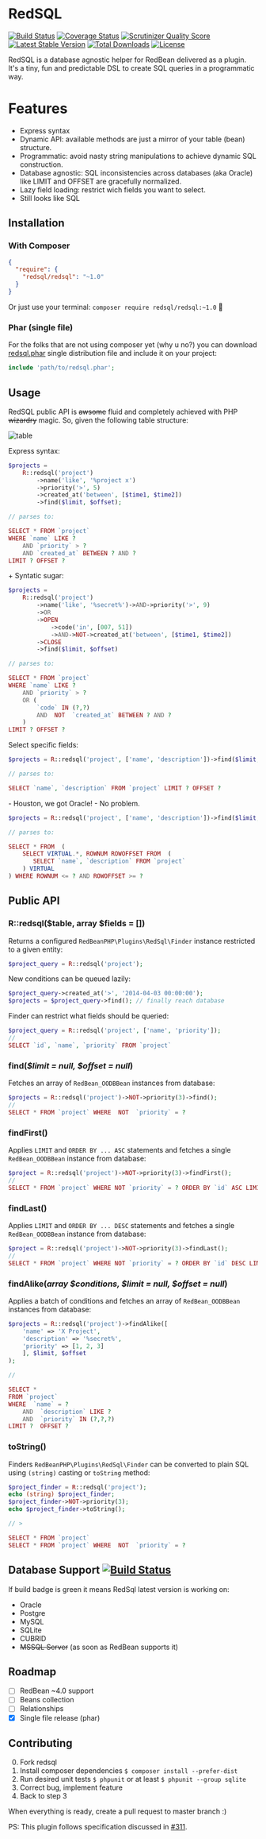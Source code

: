 RedSQL
=======

[![Build Status](https://travis-ci.org/marcioAlmada/redsql.png?branch=master)](https://travis-ci.org/marcioAlmada/redsql)
[![Coverage Status](https://coveralls.io/repos/marcioAlmada/redsql/badge.png?branch=master)](https://coveralls.io/r/marcioAlmada/redsql?branch=master)
[![Scrutinizer Quality Score](https://scrutinizer-ci.com/g/marcioAlmada/redsql/badges/quality-score.png?s=e5130c16fe66958344c76d632b96318525234af9)](https://scrutinizer-ci.com/g/marcioAlmada/redsql/)
[![Latest Stable Version](https://poser.pugx.org/redsql/redsql/v/stable.png)](https://packagist.org/packages/redsql/redsql)
[![Total Downloads](https://poser.pugx.org/redsql/redsql/downloads.png)](https://packagist.org/packages/redsql/redsql)
[![License](https://poser.pugx.org/redsql/redsql/license.png)](https://packagist.org/packages/redsql/redsql)

RedSQL is a database agnostic helper for RedBean delivered as a plugin.
It's a tiny, fun and predictable DSL to create SQL queries in a programmatic way.

# Features

- Express syntax
- Dynamic API: available methods are just a mirror of your table (bean) structure.
- Programmatic: avoid nasty string manipulations to achieve dynamic SQL construction.
- Database agnostic: SQL inconsistencies across databases (aka Oracle) like LIMIT and OFFSET are gracefully normalized.
- Lazy field loading: restrict wich fields you want to select.
- Still looks like SQL

## Installation

### With Composer
```json
{
  "require": {
    "redsql/redsql": "~1.0"
  }
}
```

Or just use your terminal: `composer require redsql/redsql:~1.0` :8ball:

### Phar (single file)

For the folks that are not using composer yet (why u no?) you can download
[redsql.phar](https://github.com/marcioAlmada/redsql/raw/master/dist/redsql.phar)
single distribution file and include it on your project:

```php
include 'path/to/redsql.phar';
```

## Usage

RedSQL public API is ~~awsome~~ fluid and completely achieved with PHP ~~wizardry~~ magic.
So, given the following table structure:

![table](https://dl.dropboxusercontent.com/u/49549530/redsql-project-table.png)

Express syntax:

```php
$projects =
    R::redsql('project')
        ->name('like', '%project x')
        ->priority('>', 5)
        ->created_at('between', [$time1, $time2])
        ->find($limit, $offset);

// parses to:

SELECT * FROM `project`
WHERE `name` LIKE ?
    AND `priority` > ?
    AND `created_at` BETWEEN ? AND ?
LIMIT ? OFFSET ?
```

\+ Syntatic sugar:

```php
$projects =
    R::redsql('project')
        ->name('like', '%secret%')->AND->priority('>', 9)
        ->OR
        ->OPEN
            ->code('in', [007, 51])
            ->AND->NOT->created_at('between', [$time1, $time2])
        ->CLOSE
        ->find($limit, $offset)

// parses to:

SELECT * FROM `project`
WHERE `name` LIKE ? 
    AND `priority` > ? 
    OR (
        `code` IN (?,?)
        AND  NOT  `created_at` BETWEEN ? AND ?
    )
LIMIT ? OFFSET ?
```

Select specific fields:

```php
$projects = R::redsql('project', ['name', 'description'])->find($limit, $offset);

// parses to:

SELECT `name`, `description` FROM `project` LIMIT ? OFFSET ?
```

\- Houston, we got Oracle! - No problem.

```php
$projects = R::redsql('project', ['name', 'description'])->find($limit, $offset);

// parses to:

SELECT * FROM  (
    SELECT VIRTUAL.*, ROWNUM ROWOFFSET FROM  (
       SELECT `name`, `description` FROM `project`
    ) VIRTUAL
) WHERE ROWNUM <= ? AND ROWOFFSET >= ?
```

## Public API

### R::redsql($table, array $fields = [])

Returns a configured `RedBeanPHP\Plugins\RedSql\Finder` instance restricted to a given entity:

```php
$project_query = R::redsql('project');
```

New conditions can be queued lazily:

```php
$project_query->created_at('>', '2014-04-03 00:00:00');
$projects = $project_query->find(); // finally reach database
```

Finder can restrict what fields should be queried:

```php
$project_query = R::redsql('project', ['name', 'priority']);
//
SELECT `id`, `name`, `priority` FROM `project`
```

### find(*$limit = null, $offset = null*)

Fetches an array of `RedBean_OODBBean` instances from database:

```php
$projects = R::redsql('project')->NOT->priority(3)->find();
//
SELECT * FROM `project` WHERE  NOT  `priority` = ?
```

### findFirst()

Applies `LIMIT` and `ORDER BY ... ASC` statements and fetches a single `RedBean_OODBBean` instance from database:

```php
$project = R::redsql('project')->NOT->priority(3)->findFirst();
//
SELECT * FROM `project` WHERE NOT `priority` = ? ORDER BY `id` ASC LIMIT 1 OFFSET ?
```

### findLast()

Applies `LIMIT` and `ORDER BY ... DESC` statements and fetches a single `RedBean_OODBBean` instance from database:

```php
$project = R::redsql('project')->NOT->priority(3)->findLast();
//
SELECT * FROM `project` WHERE NOT `priority` = ? ORDER BY `id` DESC LIMIT 1 OFFSET ?
```

### findAlike(*array $conditions, $limit = null, $offset = null*)

Applies a batch of conditions and fetches an array of `RedBean_OODBBean` instances from database:

```php
$projects = R::redsql('project')->findAlike([
    'name' => 'X Project',
    'description' => '%secret%',
    'priority' => [1, 2, 3]
    ], $limit, $offset
);

//

SELECT *
FROM `project`
WHERE  `name` = ? 
    AND  `description` LIKE ?
    AND  `priority` IN (?,?,?)
LIMIT ?  OFFSET ?
```

### toString()
Finders `RedBeanPHP\Plugins\RedSql\Finder` can be converted to plain SQL using `(string)` casting or `toString` method:

```php
$project_finder = R::redsql('project');
echo (string) $project_finder;
$project_finder->NOT->priority(3);
echo $project_finder->toString();

// >

SELECT * FROM `project`
SELECT * FROM `project` WHERE  NOT  `priority` = ?
```

## Database Support [![Build Status](https://travis-ci.org/marcioAlmada/redsql.png?branch=master)](https://travis-ci.org/marcioAlmada/redsql)

If build badge is green it means RedSql latest version is working on:

- Oracle
- Postgre
- MySQL
- SQLite
- CUBRID
- ~~MSSQL Server~~ (as soon as RedBean supports it)

## Roadmap

- [ ] RedBean ~4.0 support
- [ ] Beans collection
- [ ] Relationships
- [x] Single file release (phar)

## Contributing
 
0. Fork redsql
0. Install composer dependencies `$ composer install --prefer-dist`
0. Run desired unit tests `$ phpunit` or at least `$ phpunit --group sqlite`
0. Correct bug, implement feature
0. Back to step 3

When everything is ready, create a pull request to master branch :)

PS: This plugin follows specification discussed in [#311](https://github.com/gabordemooij/redbean/issues/311).